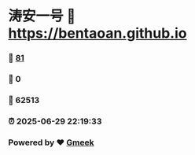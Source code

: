 # 涛安一号 :link: https://bentaoan.github.io 
### :page_facing_up: [81](https://bentaoan.github.io/tag.html) 
### :speech_balloon: 0 
### :hibiscus: 62513 
### :alarm_clock: 2025-06-29 22:19:33 
### Powered by :heart: [Gmeek](https://github.com/Meekdai/Gmeek)
